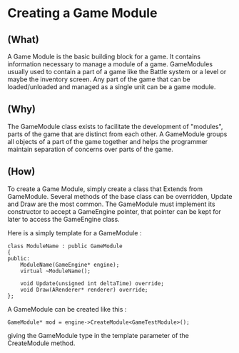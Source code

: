 # Creating a Game Module

## (What)
A Game Module is the basic building block for a game. It contains information 
necessary to manage a module of a game. GameModules usually used to contain a 
part of a game like the Battle system or a level or maybe the inventory screen. 
Any part of the game that can be loaded/unloaded and managed as a single unit 
can be a game module.

## (Why)
The GameModule class exists to facilitate the development of "modules", parts of the game that are distinct from each other. A GameModule groups all objects of a part of the game together and helps the programmer maintain separation of concerns over parts of the game. 

## (How)
To create a Game Module, simply create a class that Extends from GameModule.
Several methods of the base class can be overridden, Update and Draw are the 
most common. The GameModule must implement its constructor to accept a 
GameEngine pointer, that pointer can be kept for later to access the GameEngine
class.

Here is a simply template for a GameModule :

```
class ModuleName : public GameModule
{
public:
    ModuleName(GameEngine* engine);
    virtual ~ModuleName();

    void Update(unsigned int deltaTime) override;
    void Draw(ARenderer* renderer) override;
};
```

A GameModule can be created like this : 

```
GameModule* mod = engine->CreateModule<GameTestModule>();
```

giving the GameModule type in the template parameter of the CreateModule method.